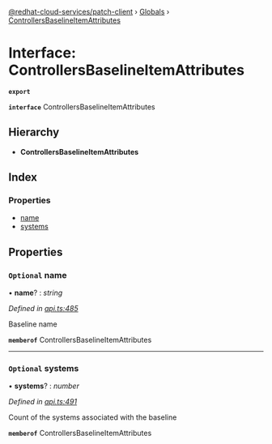 [@redhat-cloud-services/patch-client](../README.md) › [Globals](../globals.md) › [ControllersBaselineItemAttributes](controllersbaselineitemattributes.md)

# Interface: ControllersBaselineItemAttributes

**`export`** 

**`interface`** ControllersBaselineItemAttributes

## Hierarchy

* **ControllersBaselineItemAttributes**

## Index

### Properties

* [name](controllersbaselineitemattributes.md#optional-name)
* [systems](controllersbaselineitemattributes.md#optional-systems)

## Properties

### `Optional` name

• **name**? : *string*

*Defined in [api.ts:485](https://github.com/RedHatInsights/javascript-clients/blob/669b7c5/packages/patch/api.ts#L485)*

Baseline name

**`memberof`** ControllersBaselineItemAttributes

___

### `Optional` systems

• **systems**? : *number*

*Defined in [api.ts:491](https://github.com/RedHatInsights/javascript-clients/blob/669b7c5/packages/patch/api.ts#L491)*

Count of the systems associated with the baseline

**`memberof`** ControllersBaselineItemAttributes
